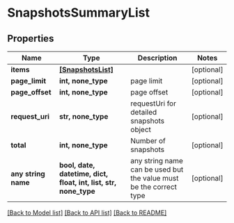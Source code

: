 # SnapshotsSummaryList


## Properties
Name | Type | Description | Notes
------------ | ------------- | ------------- | -------------
**items** | [**[SnapshotsList]**](SnapshotsList.md) |  | [optional] 
**page_limit** | **int, none_type** | page limit | [optional] 
**page_offset** | **int, none_type** | page offset | [optional] 
**request_uri** | **str, none_type** | requestUri for detailed snapshots object | [optional] 
**total** | **int, none_type** | Number of snapshots | [optional] 
**any string name** | **bool, date, datetime, dict, float, int, list, str, none_type** | any string name can be used but the value must be the correct type | [optional]

[[Back to Model list]](../README.md#documentation-for-models) [[Back to API list]](../README.md#documentation-for-api-endpoints) [[Back to README]](../README.md)


